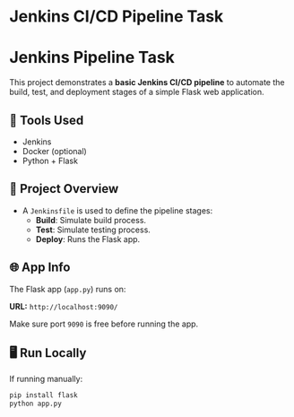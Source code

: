 # Jenkins CI/CD Pipeline Task
# Jenkins Pipeline Task

This project demonstrates a **basic Jenkins CI/CD pipeline** to automate the build, test, and deployment stages of a simple Flask web application.

## 🔧 Tools Used
- Jenkins
- Docker (optional)
- Python + Flask

## 🚀 Project Overview
- A `Jenkinsfile` is used to define the pipeline stages:
  - **Build**: Simulate build process.
  - **Test**: Simulate testing process.
  - **Deploy**: Runs the Flask app.

## 🌐 App Info
The Flask app (`app.py`) runs on:

**URL:** `http://localhost:9090/`

Make sure port `9090` is free before running the app.

## 🖥️ Run Locally
If running manually:

```bash
pip install flask
python app.py

